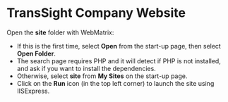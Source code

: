 # TransSight Company Website

Open the **site** folder with WebMatrix:
* If this is the first time, select **Open** from the start-up page, then select **Open Folder**.
* The search page requires PHP and it will detect if PHP is not installed, and ask if you want to install the dependencies.
* Otherwise, select **site** from **My Sites** on the start-up page.
* Click on the **Run** icon (in the top left corner) to launch the site using IISExpress.
